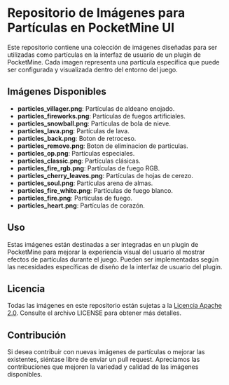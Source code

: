 # Repositorio de Imágenes para Partículas en PocketMine UI

Este repositorio contiene una colección de imágenes diseñadas para ser utilizadas como partículas en la interfaz de usuario de un plugin de PocketMine. Cada imagen representa una partícula específica que puede ser configurada y visualizada dentro del entorno del juego.

## Imágenes Disponibles

- **particles_villager.png**: Partículas de aldeano enojado.
- **particles_fireworks.png**: Partículas de fuegos artificiales.
- **particles_snowball.png**: Partículas de bola de nieve.
- **particles_lava.png**: Partículas de lava.
- **particles_back.png**: Boton de retroceso.
- **particles_remove.png**: Boton de eliminacion de particulas.
- **particles_op.png**: Partículas especiales.
- **particles_classic.png**: Partículas clásicas.
- **particles_fire_rgb.png**: Partículas de fuego RGB.
- **particles_cherry_leaves.png**: Partículas de hojas de cerezo.
- **particles_soul.png**: Partículas arena de almas.
- **particles_fire_white.png**: Partículas de fuego blanco.
- **particles_fire.png**: Partículas de fuego.
- **particles_heart.png**: Partículas de corazón.

## Uso

Estas imágenes están destinadas a ser integradas en un plugin de PocketMine para mejorar la experiencia visual del usuario al mostrar efectos de partículas durante el juego. Pueden ser implementadas según las necesidades específicas de diseño de la interfaz de usuario del plugin.

## Licencia

Todas las imágenes en este repositorio están sujetas a la [Licencia Apache 2.0](http://www.apache.org/licenses/LICENSE-2.0). Consulte el archivo LICENSE para obtener más detalles.

## Contribución

Si desea contribuir con nuevas imágenes de partículas o mejorar las existentes, siéntase libre de enviar un pull request. Apreciamos las contribuciones que mejoren la variedad y calidad de las imágenes disponibles.

